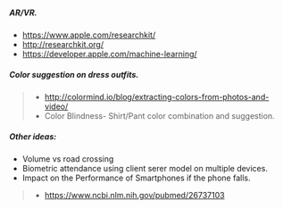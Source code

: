 ##### AR/VR. 
- https://www.apple.com/researchkit/
- http://researchkit.org/
- https://developer.apple.com/machine-learning/


##### Color suggestion on dress outfits. 
> - http://colormind.io/blog/extracting-colors-from-photos-and-video/
> - Color Blindness- Shirt/Pant color combination and suggestion.

##### Other ideas:
- Volume vs road crossing
- Biometric attendance using client serer model on multiple devices.
- Impact on the Performance of Smartphones if the phone falls.
> - https://www.ncbi.nlm.nih.gov/pubmed/26737103
